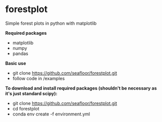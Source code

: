 # forestplot
Simple forest plots in python with matplotlib

**Required packages**
- matplotlib
- numpy
- pandas

**Basic use**
- git clone https://github.com/seafloor/forestplot.git
- follow code in /examples

**To download and install required packages (shouldn't be necessary as it's just standard scipy):**
- git clone https://github.com/seafloor/forestplot.git
- cd forestplot
- conda env create -f environment.yml
